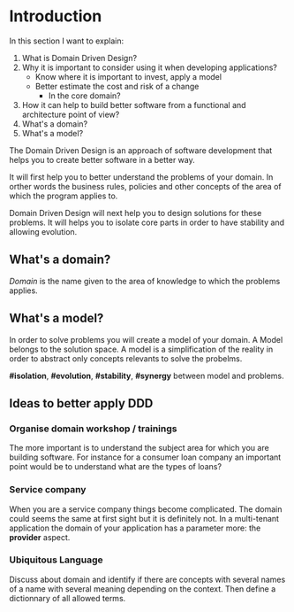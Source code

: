 # Introduction
In this section I want to explain:

1. What is Domain Driven Design?
2. Why it is important to consider using it when developing applications?
	* Know where it is important to invest, apply a model
	* Better estimate the cost and risk of a change
		* In the core domain?
3. How it can help to build better software from a functional and architecture point of view?
4. What's a domain?
5. What's a model?


The Domain Driven Design is an approach of software development that helps you to create better software in a better way.

It will first help you to better understand the problems of your domain. In orther words the business rules, policies and other concepts of the area of which the program applies to.


Domain Driven Design will next help you to design solutions for these problems. It will helps you to isolate core parts in order to have stability and allowing evolution.

## What's a domain?
*Domain* is the name given to the area of knowledge to which the problems applies.

## What's a model?
In order to solve problems you will create a model of your domain.
A Model belongs to the solution space. A model is a simplification of the reality in order to abstract only concepts relevants to solve the probelms. 

**#isolation**, **#evolution**, **#stability**, **#synergy** between model and problems.

## Ideas to better apply DDD

### Organise domain workshop / trainings

The more important is to understand the subject area for which you are building software. For instance for a consumer loan company an important point would be to understand what are the types of loans? 

### Service company

When you are a service company things become complicated. The domain could seems the same at first sight but it is definitely not. In a multi-tenant application the domain of your application has a parameter more: the **provider** aspect.

### Ubiquitous Language

Discuss about domain and identify if there are concepts with several names of a name with several meaning depending on the context. Then define a dictionnary of all allowed terms.
